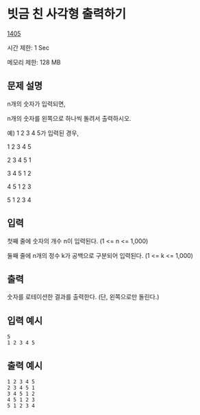 # 빗금 친 사각형 출력하기

[1405](http://codeup.kr/problem.php?id=1405)

시간 제한: 1 Sec

메모리 제한: 128 MB



## 문제 설명

n개의 숫자가 입력되면,

n개의 숫자를 왼쪽으로 하나씩 돌려서 출력하시오.

예) 1 2 3 4 5가 입력된 경우,

1 2 3 4 5

2 3 4 5 1

3 4 5 1 2

4 5 1 2 3

5 1 2 3 4



## 입력

첫째 줄에 숫자의 개수 n이 입력된다. (1 <= n <= 1,000)

둘째 줄에 n개의 정수 k가 공백으로 구분되어 입력된다. (1 <= k <= 1,000)



## 출력

숫자를 로테이션한 결과를 출력한다. (단, 왼쪽으로만 돌린다.)



## 입력 예시

```
5
1 2 3 4 5
```



## 출력 예시

```
1 2 3 4 5 
2 3 4 5 1 
3 4 5 1 2 
4 5 1 2 3 
5 1 2 3 4 
```